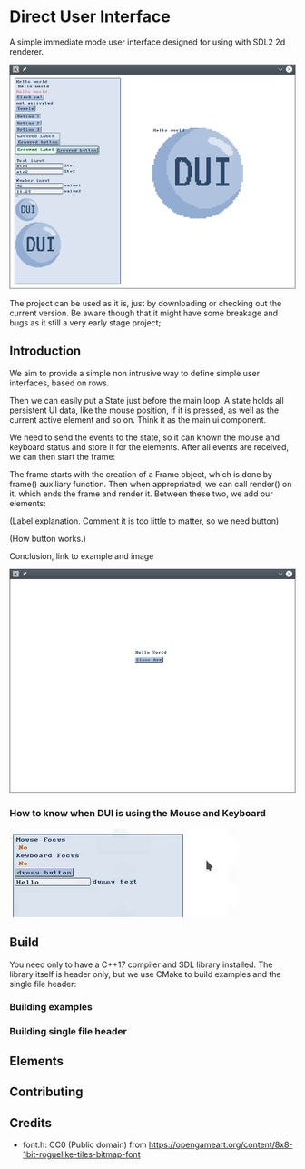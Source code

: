Direct User Interface
=====================

A simple immediate mode user interface designed for using with SDL2 2d renderer.

![Widgets demo](examples/elements_demo.png)

<!-- Latest download here (put link to singleheader version and the file itself,
and link for online docs) -->

The project <!--also--> can be used as it is, just by downloading or checking
out the current version. Be aware though that it might have some breakage and
bugs as it still a very early stage project;

Introduction
------------

We aim to provide a simple non intrusive way to define simple user interfaces,
based on rows.

<!-- Here code with skeleton of SDL code. -->

Then we can easily put a State just before the main loop. A state holds all
persistent UI data, like the mouse position, if it is pressed, as well as the
current active element and so on. Think it as the main ui component.

<!-- Here we add State creation and event handling code -->

We need to send the events to the state, so it can known the mouse and keyboard
status and store it for the elements. After all events are received, we can then
start the frame:

<!-- Frame begin and .render() -->

The frame starts with the creation of a Frame object, which is done by frame()
auxiliary function. Then when appropriated, we can call render() on it, which
ends the frame and render it. Between these two, we add our elements:

<!-- Label -->

(Label explanation. Comment it is too little to matter, so we need button)

<!-- button -->

(How button works.)

Conclusion, link to example and image

![Hello world](examples/hello_demo.png)

<!-- Link to complete example here -->

### How to know when DUI is using the Mouse and Keyboard

<!-- Explain why we want to know about mouse and keyboard, explain it is a good
time to introduce panels, then show the necessary changes -->

![Focus](examples/focus_demo.gif)

<!-- Link to complete examples, explain with colors -->

Build
-----

You need only to have a C++17 compiler and SDL library installed. The library
itself is header only, but we use CMake to build examples and the single file
header:

### Building examples

### Building single file header

Elements
--------

<!-- List and explain all elements we support -->

Contributing
------------

<!-- TODO -->

Credits
-------

- font.h: CC0 (Public domain) from
  <https://opengameart.org/content/8x8-1bit-roguelike-tiles-bitmap-font>

